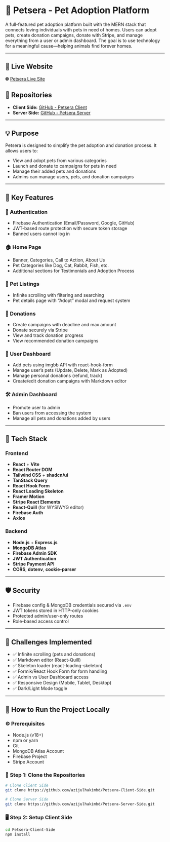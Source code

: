 # 🐾 Petsera - Pet Adoption Platform

A full-featured pet adoption platform built with the MERN stack that connects loving individuals with pets in need of homes. Users can adopt pets, create donation campaigns, donate with Stripe, and manage everything from a user or admin dashboard. The goal is to use technology for a meaningful cause—helping animals find forever homes.

---

## 🔗 Live Website
**🌐** [Petsera Live Site](https://petsera.netlify.app/)

## 📂 Repositories
- **Client Side:** [GitHub - Petsera Client](https://github.com/azijulhakimbd/Petsera-Client-Side)
- **Server Side:** [GitHub - Petsera Server](https://github.com/azijulhakimbd/Petsera-Server-Side)

---

## 💡 Purpose

Petsera is designed to simplify the pet adoption and donation process. It allows users to:
- View and adopt pets from various categories
- Launch and donate to campaigns for pets in need
- Manage their added pets and donations
- Admins can manage users, pets, and donation campaigns

---

## 🚀 Key Features

### 🔐 Authentication
- Firebase Authentication (Email/Password, Google, GitHub)
- JWT-based route protection with secure token storage
- Banned users cannot log in

### 🏠 Home Page
- Banner, Categories, Call to Action, About Us
- Pet Categories like Dog, Cat, Rabbit, Fish, etc.
- Additional sections for Testimonials and Adoption Process

### 🐶 Pet Listings
- Infinite scrolling with filtering and searching
- Pet details page with “Adopt” modal and request system

### 💸 Donations
- Create campaigns with deadline and max amount
- Donate securely via Stripe
- View and track donation progress
- View recommended donation campaigns

### 👤 User Dashboard
- Add pets using imgbb API with react-hook-form
- Manage user’s pets (Update, Delete, Mark as Adopted)
- Manage personal donations (refund, track)
- Create/edit donation campaigns with Markdown editor

### 🛠️ Admin Dashboard
- Promote user to admin
- Ban users from accessing the system
- Manage all pets and donations added by users

---

## 🧱 Tech Stack

### Frontend
- **React** + **Vite**
- **React Router DOM**
- **Tailwind CSS** + **shadcn/ui**
- **TanStack Query**
- **React Hook Form**
- **React Loading Skeleton**
- **Framer Motion**
- **Stripe React Elements**
- **React-Quill** (for WYSIWYG editor)
- **Firebase Auth**
- **Axios**

### Backend
- **Node.js** + **Express.js**
- **MongoDB Atlas**
- **Firebase Admin SDK**
- **JWT Authentication**
- **Stripe Payment API**
- **CORS**, **dotenv**, **cookie-parser**

---

## 🛡️ Security

- Firebase config & MongoDB credentials secured via `.env`
- JWT tokens stored in HTTP-only cookies
- Protected admin/user-only routes
- Role-based access control

---

## 🎯 Challenges Implemented

- ✅ Infinite scrolling (pets and donations)
- ✅ Markdown editor (React-Quill)
- ✅ Skeleton loader (react-loading-skeleton)
- ✅ Formik/React Hook Form for form handling
- ✅ Admin vs User Dashboard access
- ✅ Responsive Design (Mobile, Tablet, Desktop)
- ✅ Dark/Light Mode toggle

---
## 📝 How to Run the Project Locally

### ⚙️ Prerequisites

- Node.js (v18+)
- npm or yarn
- Git
- MongoDB Atlas Account
- Firebase Project
- Stripe Account

### 📁 Step 1: Clone the Repositories

```bash
# Clone Client Side
git clone https://github.com/azijulhakimbd/Petsera-Client-Side.git

# Clone Server Side
git clone https://github.com/azijulhakimbd/Petsera-Server-Side.git
```

### 🖥️ Step 2: Setup Client Side

```bash
cd Petsera-Client-Side
npm install
```


